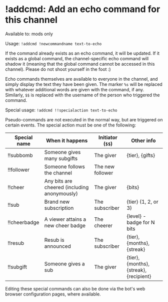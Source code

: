 # !addcmd: Add an echo command for this channel

Available to: mods only

Usage: `!addcmd !newcommandname text-to-echo`

If the command already exists as an echo command, it will be updated. If it
exists as a global command, the channel-specific echo command will shadow it
(meaning that the global command cannot be accessed in this channel). Please
do not shoot yourself in the foot :)

Echo commands themselves are available to everyone in the channel, and simply
display the text they have been given. The marker `%s` will be replaced with
whatever additional words are given with the command, if any. Similarly, `$$`
is replaced with the username of the person who triggered the command.

Special usage: `!addcmd !!specialaction text-to-echo`

Pseudo-commands are not executed in the normal way, but are triggered on
certain events. The special action must be one of the following:

Special name | When it happens             | Initiator (`$$`) | Other info
-------------|-----------------------------|------------------|-------------
!!subbomb | Someone gives many subgifts | The giver | {tier}, {gifts}
!!follower | Someone follows the channel | The new follower | 
!!cheer | Any bits are cheered (including anonymously) | The giver | {bits}
!!sub | Brand new subscription | The subscriber | {tier} (1, 2, or 3)
!!cheerbadge | A viewer attains a new cheer badge | The cheerer | {level} - badge for N bits
!!resub | Resub is announced | The subscriber | {tier}, {months}, {streak}
!!subgift | Someone gives a sub | The giver | {tier}, {months}, {streak}, {recipient}


Editing these special commands can also be done via the bot's web browser
configuration pages, where available.

